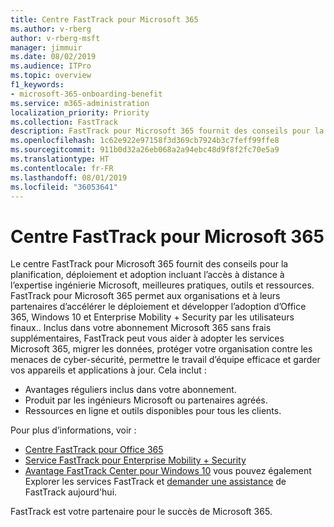 ```yaml
---
title: Centre FastTrack pour Microsoft 365
ms.author: v-rberg
author: v-rberg-msft
manager: jimmuir
ms.date: 08/02/2019
ms.audience: ITPro
ms.topic: overview
f1_keywords:
- microsoft-365-onboarding-benefit
ms.service: m365-administration
localization_priority: Priority
ms.collection: FastTrack
description: FastTrack pour Microsoft 365 fournit des conseils pour la planification, déploiement et adoption incluant l’accès à distance à l’expertise ingénierie Microsoft, meilleures pratiques, outils et ressources. FastTrack pour Microsoft 365 permet aux organisations et à leurs partenaires d’accélérer le déploiement et développer l’adoption d’Office 365, Windows 10 et Enterprise Mobility + Security par les utilisateurs finaux.
ms.openlocfilehash: 1c62e922e97158f3d369cb7924b3c7feff99ffe8
ms.sourcegitcommit: 911b0d32a26eb068a2a94ebc48d9f8f2fc70e5a9
ms.translationtype: HT
ms.contentlocale: fr-FR
ms.lasthandoff: 08/01/2019
ms.locfileid: "36053641"
---
```

# <a name="fasttrack-center-benefit-for-microsoft-365"></a>Centre FastTrack pour Microsoft 365

Le centre FastTrack pour Microsoft 365 fournit des conseils pour la planification, déploiement et adoption incluant l’accès à distance à l’expertise ingénierie Microsoft, meilleures pratiques, outils et ressources. FastTrack pour Microsoft 365 permet aux organisations et à leurs partenaires d’accélérer le déploiement et développer l’adoption d’Office 365, Windows 10 et Enterprise Mobility + Security par les utilisateurs finaux.. Inclus dans votre abonnement Microsoft 365 sans frais supplémentaires, FastTrack peut vous aider à adopter les services Microsoft 365, migrer les données, protéger votre organisation contre les menaces de cyber-sécurité, permettre le travail d’équipe efficace et garder vos appareils et applications à jour. Cela inclut :

- Avantages réguliers inclus dans votre abonnement.
- Produit par les ingénieurs Microsoft ou partenaires agréés.
- Ressources en ligne et outils disponibles pour tous les clients.
  
Pour plus d’informations, voir :

- [Centre FastTrack pour Office 365](O365-fasttrack-benefit-for-office-365.md) 
- [Service FastTrack pour Enterprise Mobility + Security](EMS-fasttrack-benefit-for-EMS.md)
- [Avantage FastTrack Center pour Windows 10](Win-10-fasttrack-benefit-for-Windows-10.md) vous pouvez également Explorer les services FastTrack et [demander une assistance](https://go.microsoft.com/fwlink/p/?LinkId=2003903) de FastTrack aujourd'hui.

FastTrack est votre partenaire pour le succès de Microsoft 365.
  
  

 